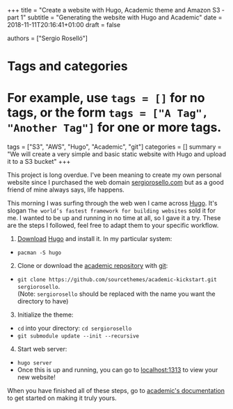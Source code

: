 +++
title = "Create a website with Hugo, Academic theme and Amazon S3 - part 1"
subtitle = "Generating the website with Hugo and Academic"
date = 2018-11-11T20:16:41+01:00
draft = false

authors = ["Sergio Roselló"]

# Tags and categories
# For example, use `tags = []` for no tags, or the form `tags = ["A Tag", "Another Tag"]` for one or more tags.
tags = ["S3", "AWS", "Hugo", "Academic", "git"]
categories = []
summary = "We will create a very simple and basic static website with Hugo and upload it to a S3 bucket"
+++

This project is long overdue. I've been meaning to create my own personal website since I purchased the web domain [sergiorosello.com](sergiorosello.com) but as a good friend of mine always says, life happens.

This morning I was surfing through the web wen I came across [Hugo](https://gohugo.io/). It's slogan `The world’s fastest framework for building websites` sold it for me. I wanted to be up and running in no time at all, so I gave it a try. These are the steps I followed, feel free to adapt them to your specific workflow.

1. [Download](https://gohugo.io/getting-started/quick-start/) [Hugo](https://gohugo.io/) and install it. In my particular system:
  * `pacman -S hugo`
2. Clone or download the [academic repository](https://github.com/sourcethemes/academic-kickstart) with [git](https://git-scm.com/):
  * `git clone https://github.com/sourcethemes/academic-kickstart.git sergiorosello`.  
  (Note: `sergiorosello` should be replaced with the name you want the directory to have)
3. Initialize the theme:
  * `cd` into your directory: `cd sergiorosello`
  * `git submodule update --init --recursive`  
4. Start web server:
  * `hugo server`
  * Once this is up and running, you can go to [localhost:1313](localhost:1313) to view your new website!

When you have finished all of these steps, go to [academic's documentation](https://sourcethemes.com/academic/docs/) to get started on making it truly yours.
